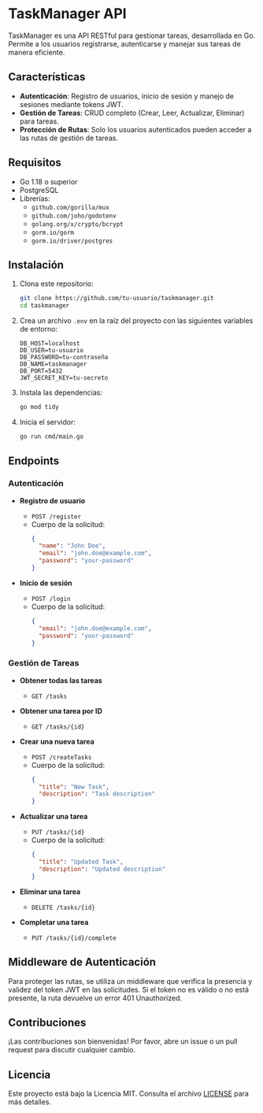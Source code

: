 # TaskManager API

TaskManager es una API RESTful para gestionar tareas, desarrollada en Go. Permite a los usuarios registrarse, autenticarse y manejar sus tareas de manera eficiente.

## Características

- **Autenticación**: Registro de usuarios, inicio de sesión y manejo de sesiones mediante tokens JWT.
- **Gestión de Tareas**: CRUD completo (Crear, Leer, Actualizar, Eliminar) para tareas.
- **Protección de Rutas**: Solo los usuarios autenticados pueden acceder a las rutas de gestión de tareas.

## Requisitos

- Go 1.18 o superior
- PostgreSQL
- Librerías:
  - `github.com/gorilla/mux`
  - `github.com/joho/godotenv`
  - `golang.org/x/crypto/bcrypt`
  - `gorm.io/gorm`
  - `gorm.io/driver/postgres`

## Instalación

1. Clona este repositorio:

    ```sh
    git clone https://github.com/tu-usuario/taskmanager.git
    cd taskmanager
    ```

2. Crea un archivo `.env` en la raíz del proyecto con las siguientes variables de entorno:

    ```plaintext
    DB_HOST=localhost
    DB_USER=tu-usuario
    DB_PASSWORD=tu-contraseña
    DB_NAME=taskmanager
    DB_PORT=5432
    JWT_SECRET_KEY=tu-secreto
    ```

3. Instala las dependencias:

    ```sh
    go mod tidy
    ```

4. Inicia el servidor:

    ```sh
    go run cmd/main.go
    ```

## Endpoints

### Autenticación

- **Registro de usuario**
  - `POST /register`
  - Cuerpo de la solicitud:
    ```json
    {
      "name": "John Doe",
      "email": "john.doe@example.com",
      "password": "your-password"
    }
    ```

- **Inicio de sesión**
  - `POST /login`
  - Cuerpo de la solicitud:
    ```json
    {
      "email": "john.doe@example.com",
      "password": "your-password"
    }
    ```

### Gestión de Tareas

- **Obtener todas las tareas**
  - `GET /tasks`

- **Obtener una tarea por ID**
  - `GET /tasks/{id}`

- **Crear una nueva tarea**
  - `POST /createTasks`
  - Cuerpo de la solicitud:
    ```json
    {
      "title": "New Task",
      "description": "Task description"
    }
    ```

- **Actualizar una tarea**
  - `PUT /tasks/{id}`
  - Cuerpo de la solicitud:
    ```json
    {
      "title": "Updated Task",
      "description": "Updated description"
    }
    ```

- **Eliminar una tarea**
  - `DELETE /tasks/{id}`

- **Completar una tarea**
  - `PUT /tasks/{id}/complete`

## Middleware de Autenticación

Para proteger las rutas, se utiliza un middleware que verifica la presencia y validez del token JWT en las solicitudes. Si el token no es válido o no está presente, la ruta devuelve un error 401 Unauthorized.

## Contribuciones

¡Las contribuciones son bienvenidas! Por favor, abre un issue o un pull request para discutir cualquier cambio.

## Licencia

Este proyecto está bajo la Licencia MIT. Consulta el archivo [LICENSE](LICENSE) para más detalles.
